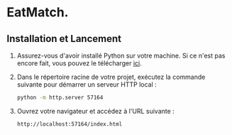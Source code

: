 # EatMatch.

## Installation et Lancement

1. Assurez-vous d'avoir installé Python sur votre machine. Si ce n'est pas encore fait, vous pouvez le télécharger [ici](https://www.python.org/downloads/).

2. Dans le répertoire racine de votre projet, exécutez la commande suivante pour démarrer un serveur HTTP local :

    ```bash
    python -m http.server 57164
    ```

3. Ouvrez votre navigateur et accédez à l'URL suivante :

    ```
    http://localhost:57164/index.html
    ```
